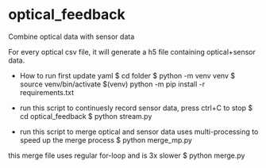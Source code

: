 # optical_feedback
Combine optical data with sensor data 

For every optical csv file, it will generate a h5 file containing optical+sensor data.

- How to run
first update yaml
$ cd folder
$ python -m venv venv
$ source venv/bin/activate
$(venv) python -m pip install -r requirements.txt

- run this script to continuesly record sensor data, press ctrl+C to stop
$ cd optical_feedback
$ python stream.py

- run this script to merge optical and sensor data
uses multi-processing to speed up the merge process
$ python merge_mp.py

this merge file uses regular for-loop and is 3x slower
$ python merge.py


